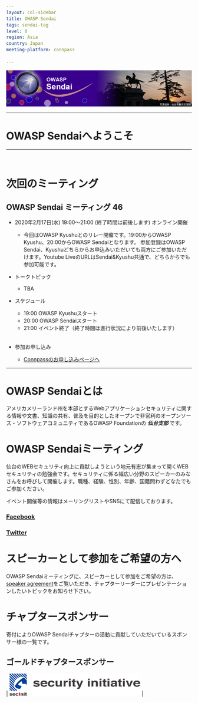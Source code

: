 ```yaml
---
layout: col-sidebar
title: OWASP Sendai
tags: sendai-tag
level: 0
region: Asia
country: Japan
meeting-platform: connpass

---
```


![OWASP Sendai Logo](assets/images/owasp_sendai_logo.png)

---
# OWASP Sendaiへようこそ
---
<br>

# 次回のミーティング

## OWASP Sendai ミーティング 46
   * 2020年2月17日(水) 19:00～21:00 (終了時間は前後します) オンライン開催
      * 今回はOWASP Kyushuとのリレー開催です。19:00からOWASP Kyushu、20:00からOWASP Sendaiとなります。
        参加登録はOWASP Sendai、Kyushuどちらからお申込みいただいても両方にご参加いただけます。Youtube LiveのURLはSendai&Kyushu共通で、どちらからでも参加可能です。
   * トークトピック
      * TBA
   * スケジュール
      * 19:00 OWASP Kyushuスタート
      * 20:00 OWASP Sendaiスタート
      * 21:00 イベント終了（終了時間は進行状況により前後いたします）
      <br>

   * 参加お申し込み
      * [Connpassのお申し込みページへ](https://owaspsendai.connpass.com/event/200709/)

---

# OWASP Sendaiとは
アメリカメリーランド州を本部とするWebアプリケーションセキュリティに関する情報や文書、知識の共有、普及を目的としたオープンで非営利のオープンソース・ソフトウェアコミュニティであるOWASP Foundationの ***仙台支部*** です。
<br>

# OWASP Sendaiミーティング
仙台のWEBセキュリティ向上に貢献しようという地元有志が集まって開くWEBセキュリティの勉強会です。セキュリティに係る幅広い分野のスピーカーのみなさんをお呼びして開催します。職種、経験、性別、年齢、国籍問わずどなたでもご参加ください。
<br>

イベント開催等の情報はメーリングリストやSNSにて配信しております。
### [Facebook](https://www.facebook.com/owaspsendai/)
### [Twitter](https://twitter.com/OWASP_Sendai)

# スピーカーとして参加をご希望の方へ

OWASP Sendaiミーティングに、スピーカーとして参加をご希望の方は、 [speaker agreement](https://owasp.org/www-policy/legal/speaker-agreement)をご覧いただき、チャプターリーダーにプレゼンテーションしたいトピックをお知らせ下さい。
<br>

# チャプタースポンサー

寄付によりOWASP Sendaiチャプターの活動に貢献していただいているスポンサー様の一覧です。

## ゴールドチャプタースポンサー

| [<img src="assets/images/securityinitiative.png" height="60px">](https://security-initiative.co.jp) |

<br>


